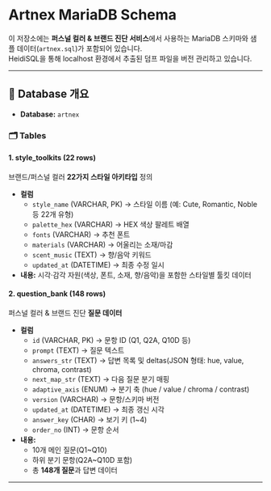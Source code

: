 # Artnex MariaDB Schema

이 저장소에는 **퍼스널 컬러 & 브랜드 진단 서비스**에서 사용하는 MariaDB 스키마와 샘플 데이터(`artnex.sql`)가 포함되어 있습니다.  
HeidiSQL을 통해 localhost 환경에서 추출된 덤프 파일을 버전 관리하고 있습니다.

---

## 📂 Database 개요
- **Database:** `artnex`  

### 🗂️ Tables

#### 1. style_toolkits (22 rows)
브랜드/퍼스널 컬러 **22가지 스타일 아키타입** 정의  
- **컬럼**
  - `style_name` (VARCHAR, PK) → 스타일 이름 (예: Cute, Romantic, Noble 등 22개 유형)
  - `palette_hex` (VARCHAR) → HEX 색상 팔레트 배열
  - `fonts` (VARCHAR) → 추천 폰트
  - `materials` (VARCHAR) → 어울리는 소재/마감
  - `scent_music` (TEXT) → 향/음악 키워드
  - `updated_at` (DATETIME) → 최종 수정 일시
- **내용:** 시각·감각 자원(색상, 폰트, 소재, 향/음악)을 포함한 스타일별 툴킷 데이터

#### 2. question_bank (148 rows)
퍼스널 컬러 & 브랜드 진단 **질문 데이터**  
- **컬럼**
  - `id` (VARCHAR, PK) → 문항 ID (Q1, Q2A, Q10D 등)
  - `prompt` (TEXT) → 질문 텍스트
  - `answers_str` (TEXT) → 답변 목록 및 deltas(JSON 형태: hue, value, chroma, contrast)
  - `next_map_str` (TEXT) → 다음 질문 분기 매핑
  - `adaptive_axis` (ENUM) → 분기 축 (hue / value / chroma / contrast)
  - `version` (VARCHAR) → 문항/스키마 버전
  - `updated_at` (DATETIME) → 최종 갱신 시각
  - `answer_key` (CHAR) → 보기 키 (1~4)
  - `order_no` (INT) → 문항 순서
- **내용:**  
  - 10개 메인 질문(Q1~Q10)  
  - 하위 분기 문항(Q2A~Q10D 포함)  
  - 총 **148개 질문**과 답변 데이터  

---
